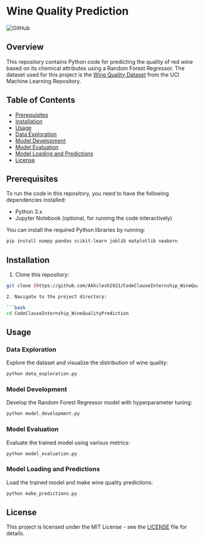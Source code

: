 # Wine Quality Prediction

![GitHub](https://github.com/Akhilesh2921/CodeClauseInternship_WineQualityPrediction)

## Overview

This repository contains Python code for predicting the quality of red wine based on its chemical attributes using a Random Forest Regressor. The dataset used for this project is the [Wine Quality Dataset](https://archive.ics.uci.edu/ml/datasets/wine+quality) from the UCI Machine Learning Repository.

## Table of Contents

- [Prerequisites](#prerequisites)
- [Installation](#installation)
- [Usage](#usage)
- [Data Exploration](#data-exploration)
- [Model Development](#model-development)
- [Model Evaluation](#model-evaluation)
- [Model Loading and Predictions](#model-loading-and-predictions)
- [License](#license)

## Prerequisites

To run the code in this repository, you need to have the following dependencies installed:

- Python 3.x
- Jupyter Notebook (optional, for running the code interactively)

You can install the required Python libraries by running:

```bash
pip install numpy pandas scikit-learn joblib matplotlib seaborn
```

## Installation

1. Clone this repository:

```bash
git clone (https://github.com/Akhilesh2921/CodeClauseInternship_WineQualityPrediction/tree/main)

2. Navigate to the project directory:

```bash
cd CodeClauseInternship_WineQualityPrediction
```

## Usage

### Data Exploration

Explore the dataset and visualize the distribution of wine quality:

```bash
python data_exploration.py
```

### Model Development

Develop the Random Forest Regressor model with hyperparameter tuning:

```bash
python model_development.py
```

### Model Evaluation

Evaluate the trained model using various metrics:

```bash
python model_evaluation.py
```

### Model Loading and Predictions

Load the trained model and make wine quality predictions:

```bash
python make_predictions.py
```

## License

This project is licensed under the MIT License - see the [LICENSE](LICENSE) file for details.
```
